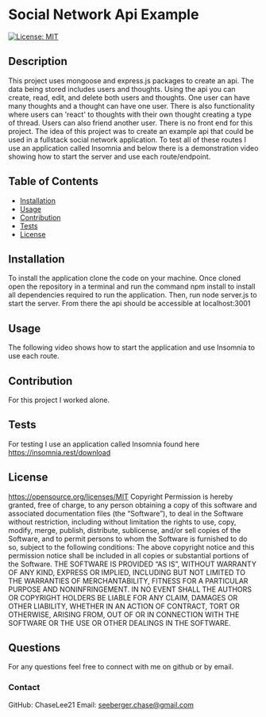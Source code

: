 # Social Network Api Example
  [![License: MIT](https://img.shields.io/badge/License-MIT-yellow.svg)](#license)
  ## Description
  This project uses mongoose and express.js packages to create an api. The data being stored includes users and thoughts. Using the api you can create, read, edit, and delete both users and thoughts. One user can have many thoughts and a thought can have one user. There is also functionality where users can 'react' to thoughts with their own thought creating a type of thread. Users can also friend another user. There is no front end for this project. The idea of this project was to create an example api that could be used in a fullstack social network application. To test all of these routes I use an application called Insomnia and below there is a demonstration video showing how to start the server and use each route/endpoint.
  ## Table of Contents
  - [Installation](#installation)
  - [Usage](#usage)
  - [Contribution](#contribution)
  - [Tests](#tests)
  - [License](#license)
  ## Installation
  To install the application clone the code on your machine. Once cloned open the repository in a terminal and run the command npm install to install all dependencies required to run the application. Then, run node server.js to start the server. From there the api should be accessible at localhost:3001
  ## Usage
  The following video shows how to start the application and use Insomnia to use each route.
  ## Contribution
  For this project I worked alone.
  ## Tests
  For testing I use an application called Insomnia found here https://insomnia.rest/download
  ## License
  https://opensource.org/licenses/MIT
  Copyright <YEAR> <COPYRIGHT HOLDER>
      Permission is hereby granted, free of charge, to any person obtaining a copy of this software and associated documentation files (the “Software”), to deal in the Software without restriction, including without limitation the rights to use, copy, modify, merge, publish, distribute, sublicense, and/or sell copies of the Software, and to permit persons to whom the Software is furnished to do so, subject to the following conditions:
      The above copyright notice and this permission notice shall be included in all copies or substantial portions of the Software.
      THE SOFTWARE IS PROVIDED “AS IS”, WITHOUT WARRANTY OF ANY KIND, EXPRESS OR IMPLIED, INCLUDING BUT NOT LIMITED TO THE WARRANTIES OF MERCHANTABILITY, FITNESS FOR A PARTICULAR PURPOSE AND NONINFRINGEMENT. IN NO EVENT SHALL THE AUTHORS OR COPYRIGHT HOLDERS BE LIABLE FOR ANY CLAIM, DAMAGES OR OTHER LIABILITY, WHETHER IN AN ACTION OF CONTRACT, TORT OR OTHERWISE, ARISING FROM, OUT OF OR IN CONNECTION WITH THE SOFTWARE OR THE USE OR OTHER DEALINGS IN THE SOFTWARE.
  ## Questions
  For any questions feel free to connect with me on github or by email.
  ### Contact
  GitHub: ChaseLee21
  Email: seeberger.chase@gmail.com
